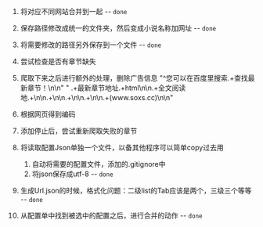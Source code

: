 1. 将对应不同网站合并到一起 -- `done`
3. 保存路径修改成统一的文件夹，然后变成小说名称加网址 -- `done`
4. 将需要修改的路径另外保存到一个文件 -- `done`


5. 尝试检查是否有章节缺失
6. 爬取下来之后进行额外的处理，删除广告信息
    "^您可以在百度里搜索.+查找最新章节！\n\n"
    "        .+最新章节地址.+html\n\n.+全文阅读地.+\n\n.+\n\n.+\n\n.+\n\n.+\(www\.soxs\.cc\)\n\n"



7. 根据网页得到编码
8. 添加停止后，尝试重新爬取失败的章节
9. 将读取配置Json单独一个文件，以备其他程序可以简单copy过去用
   1. 自动将需要的配置文件，添加的.gitignore中
   2. 将json保存成utf-8 -- `done`
10. 生成Url.json的时候，格式化问题：二级list的Tab应该是两个，三级三个等等 -- `done`
11. 从配置单中找到被选中的配置之后，进行合并的动作 -- `done`